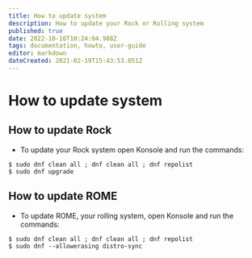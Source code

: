 ```yaml
---
title: How to update system
description: How to update your Rock or Rolling system
published: true
date: 2022-10-16T10:24:04.988Z
tags: documentation, howto, user-guide
editor: markdown
dateCreated: 2021-02-19T15:43:53.051Z
---
```


# How to update system
## How to update Rock
- To update your Rock system open Konsole and run the commands:
```
$ sudo dnf clean all ; dnf clean all ; dnf repolist
$ sudo dnf upgrade
```

## How to update ROME
- To update ROME, your rolling system, open Konsole and run the commands:
```
$ sudo dnf clean all ; dnf clean all ; dnf repolist
$ sudo dnf --allowerasing distro-sync
```

